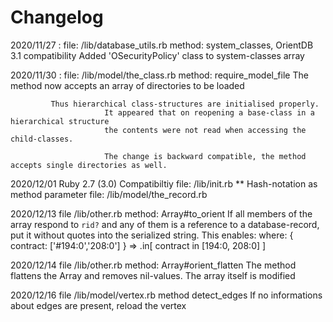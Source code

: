Changelog
=========
2020/11/27 : file: /lib/database_utils.rb
             method: system_classes,  OrientDB 3.1 compatibility
						 Added 'OSecurityPolicy' class to system-classes array 
             

2020/11/30 : file: /lib/model/the_class.rb
             method: require_model_file
						 The method now accepts an array of directories to be loaded

             Thus hierarchical class-structures are initialised properly.
						 It appeared that on reopening a base-class in a hierarchical structure
						 the contents were not read when accessing the child-classes. 

						 The change is backward compatible, the method accepts single directories as well.

2020/12/01   Ruby 2.7 (3.0) Compatibiltiy
             file: /lib/init.rb         ** Hash-notation as method parameter
						 file: /lib/model/the_record.rb   

2020/12/13   file /lib/other.rb
             method: Array#to_orient
						 If all members of the array respond to `rid?`  and any of them is a reference
						 to a database-record, put it without quotes into the serialized string.
						 This enables:  where: { contract: ['#194:0','208:0'] } => .in[ contract in [194:0, 208:0] ]

2020/12/14   file /lib/other.rb
             method: Array#orient_flatten
						 The method flattens the Array and removes nil-values. The array itself is modified

2020/12/16   file /lib/model/vertex.rb
             method detect_edges
						 If no informations about edges are present, reload the vertex 

